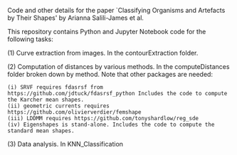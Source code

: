 Code and other details for the paper `Classifying Organisms and Artefacts by Their Shapes' by Arianna Salili-James et al.

This repository contains Python and Jupyter Notebook code for the following tasks:

(1) Curve extraction from images. In the contourExtraction folder. 

(2) Computation of distances by various methods. In the computeDistances folder broken down by method. Note that other packages are needed:

    (i) SRVF requires fdasrsf from https://github.com/jdtuck/fdasrsf_python Includes the code to compute the Karcher mean shapes.
    (ii) geometric currents requires https://github.com/olivierverdier/femshape
    (iii) LDDMM requires https://github.com/tonyshardlow/reg_sde
    (iv) Eigenshapes is stand-alone. Includes the code to compute the standard mean shapes.
    
(3) Data analysis. In KNN_Classification
